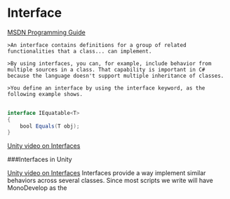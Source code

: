 # Interface

[MSDN Programming Guide](https://docs.microsoft.com/en-us/dotnet/csharp/programming-guide/interfaces/)

    >An interface contains definitions for a group of related functionalities that a class... can implement.

    >By using interfaces, you can, for example, include behavior from multiple sources in a class. That capability is important in C# because the language doesn't support multiple inheritance of classes. 

    >You define an interface by using the interface keyword, as the following example shows.

```java
   
interface IEquatable<T>
{
    bool Equals(T obj);
}
```

[Unity video on Interfaces](https://unity3d.com/learn/tutorials/topics/scripting/interfaces)

###Interfaces in Unity


[Unity video on Interfaces](https://unity3d.com/learn/tutorials/topics/scripting/interfaces)
Interfaces provide a way implement similar behaviors across several classes.  Since most scripts we write will have MonoDevelop as the 
